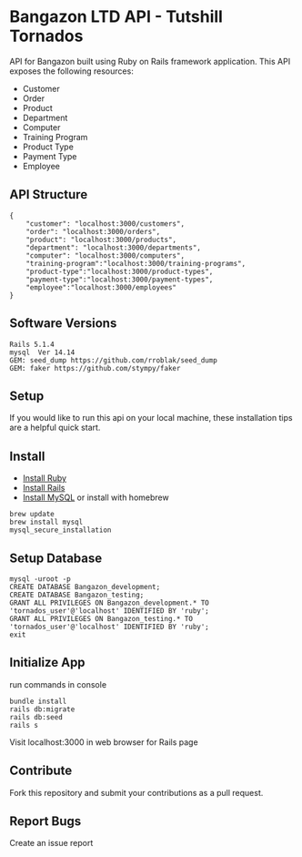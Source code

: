 # Bangazon LTD API - Tutshill Tornados

API for Bangazon built using Ruby on Rails framework application.
This API exposes the following resources:
* Customer
* Order
* Product
* Department
* Computer
* Training Program
* Product Type
* Payment Type
* Employee


## API Structure
```
{
    "customer": "localhost:3000/customers", 
    "order": "localhost:3000/orders", 
    "product": "localhost:3000/products",
    "department": "localhost:3000/departments",
    "computer": "localhost:3000/computers",
    "training-program":"localhost:3000/training-programs",
    "product-type":"localhost:3000/product-types",
    "payment-type":"localhost:3000/payment-types",
    "employee":"localhost:3000/employees"
}
```

## Software Versions

```
Rails 5.1.4
mysql  Ver 14.14
GEM: seed_dump https://github.com/rroblak/seed_dump
GEM: faker https://github.com/stympy/faker
```

## Setup

If you would like to run this api on your local machine, these installation tips are a helpful quick start. 

## Install

* [Install Ruby](https://www.ruby-lang.org/en/documentation/installation/)
* [Install Rails](https://github.com/tbsvttr/install-ruby-and-rails)
* [Install MySQL](https://www.mysql.com/downloads/) or install with homebrew

```
brew update
brew install mysql
mysql_secure_installation
```

## Setup Database

```
mysql -uroot -p
CREATE DATABASE Bangazon_development;
CREATE DATABASE Bangazon_testing;
GRANT ALL PRIVILEGES ON Bangazon_development.* TO 'tornados_user'@'localhost' IDENTIFIED BY 'ruby';
GRANT ALL PRIVILEGES ON Bangazon_testing.* TO 'tornados_user'@'localhost' IDENTIFIED BY 'ruby';
exit
```

## Initialize App

run commands in console
``` 
bundle install
rails db:migrate
rails db:seed
rails s
```
Visit localhost:3000 in web browser for Rails page

## Contribute
Fork this repository and submit your contributions as a pull request.

## Report Bugs
Create an issue report
